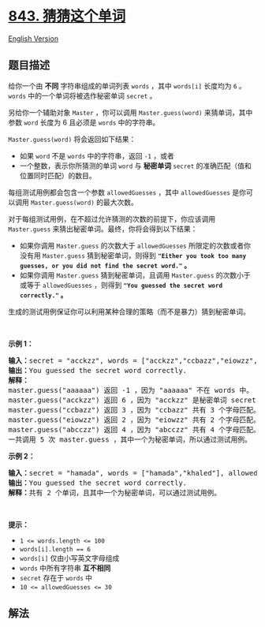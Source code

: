 # [843. 猜猜这个单词](https://leetcode.cn/problems/guess-the-word)

[English Version](/solution/0800-0899/0843.Guess%20the%20Word/README_EN.md)

## 题目描述

<!-- 这里写题目描述 -->

<p>给你一个由 <strong>不同</strong> 字符串组成的单词列表&nbsp;<code>words</code> ，其中 <code>words[i]</code>&nbsp;长度均为&nbsp;<code>6</code> 。<code>words</code> 中的一个单词将被选作秘密单词 <code>secret</code>&nbsp;。</p>

<p>另给你一个辅助对象&nbsp;<code>Master</code> ，你可以调用&nbsp;<code>Master.guess(word)</code> 来猜单词，其中参数 <code>word</code> 长度为 6 且必须是 <code>words</code> 中的字符串。</p>

<p><code>Master.guess(word)</code> 将会返回如下结果：</p>

<ul>
	<li>如果 <code>word</code> 不是 <code>words</code> 中的字符串，返回 <code>-1</code> ，或者</li>
	<li>一个整数，表示你所猜测的单词 <code>word</code> 与 <strong>秘密单词</strong>&nbsp;<code>secret</code>&nbsp;的准确匹配（值和位置同时匹配）的数目。</li>
</ul>

<p>每组测试用例都会包含一个参数 <code>allowedGuesses</code> ，其中 <code>allowedGuesses</code> 是你可以调用 <code>Master.guess(word)</code> 的最大次数。</p>

<p>对于每组测试用例，在不超过允许猜测的次数的前提下，你应该调用 <code>Master.guess</code> 来猜出秘密单词。最终，你将会得到以下结果：</p>

<ul>
	<li>如果你调用 <code>Master.guess</code> 的次数大于 <code>allowedGuesses</code> 所限定的次数或者你没有用 <code>Master.guess</code> 猜到秘密单词，则得到 <strong><code>"Either you took too many guesses, or you did not find the secret word."</code> 。</strong></li>
	<li>如果你调用 <code>Master.guess</code> 猜到秘密单词，且调用 <code>Master.guess</code> 的次数小于或等于 <code>allowedGuesses</code> ，则得到 <strong><code>"You guessed the secret word correctly."</code> 。</strong></li>
</ul>

<p>生成的测试用例保证你可以利用某种合理的策略（而不是暴力）猜到秘密单词。</p>
&nbsp;

<p><strong>示例 1：</strong></p>

<pre>
<strong>输入：</strong>secret = "acckzz", words = ["acckzz","ccbazz","eiowzz","abcczz"], allowedGuesses = 10
<strong>输出：</strong>You guessed the secret word correctly.
<strong>解释：</strong>
master.guess("aaaaaa") 返回 -1 ，因为 "aaaaaa" 不在 words 中。
master.guess("acckzz") 返回 6 ，因为 "acckzz" 是秘密单词 secret ，共有 6 个字母匹配。
master.guess("ccbazz") 返回 3 ，因为 "ccbazz" 共有 3 个字母匹配。
master.guess("eiowzz") 返回 2 ，因为 "eiowzz" 共有 2 个字母匹配。
master.guess("abcczz") 返回 4 ，因为 "abcczz" 共有 4 个字母匹配。
一共调用 5 次 master.guess ，其中一个为秘密单词，所以通过测试用例。
</pre>

<p><strong>示例 2：</strong></p>

<pre>
<strong>输入：</strong>secret = "hamada", words = ["hamada","khaled"], allowedGuesses = 10
<strong>输出：</strong>You guessed the secret word correctly.
<strong>解释：</strong>共有 2 个单词，且其中一个为秘密单词，可以通过测试用例。</pre>

<p>&nbsp;</p>

<p><strong>提示：</strong></p>

<ul>
	<li><code>1 &lt;= words.length &lt;= 100</code></li>
	<li><code>words[i].length == 6</code></li>
	<li><code>words[i]</code> 仅由小写英文字母组成</li>
	<li><code>words</code> 中所有字符串 <strong>互不相同</strong></li>
	<li><code>secret</code> 存在于 <code>words</code> 中</li>
	<li><code>10 &lt;= allowedGuesses &lt;= 30</code></li>
</ul>

## 解法

<!-- end -->
